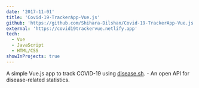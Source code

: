 ```yaml
---
date: '2017-11-01'
title: 'Covid-19-TrackerApp-Vue.js'
github: 'https://github.com/Shihara-Dilshan/Covid-19-TrackerApp-Vue.js'
external: 'https://covid19trackervue.netlify.app'
tech:
  - Vue
  - JavaScript
  - HTML/CSS
showInProjects: true
---
```


A simple Vue.js app to track COVID-19 using [disease.sh](https://disease.sh/). - An open API for disease-related statistics.
